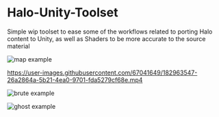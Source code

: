 # Halo-Unity-Toolset
Simple wip toolset to ease some of the workflows related to porting Halo content to Unity, as well as Shaders to be more accurate to the source material


![map example](https://user-images.githubusercontent.com/67041649/182963540-28c068c1-c4fe-4c67-86b6-05068d769f31.jpg)


https://user-images.githubusercontent.com/67041649/182963547-26a2864a-5b21-4ea0-9701-fda5279cf68e.mp4


![brute example](https://user-images.githubusercontent.com/67041649/182963550-95366da3-8f80-4b69-a455-1b667149935d.png)


![ghost example](https://user-images.githubusercontent.com/67041649/182963542-db2a0d89-8948-4830-8a84-c47b800a0a9a.png)
